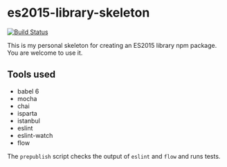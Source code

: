 # es2015-library-skeleton

[![Build Status](https://travis-ci.org/jedwards1211/es2015-library-skeleton.svg?branch=master)](https://travis-ci.org/jedwards1211/es2015-library-skeleton)

This is my personal skeleton for creating an ES2015 library npm package.  You are welcome to use it.

## Tools used

* babel 6
* mocha
* chai
* isparta
* istanbul
* eslint
* eslint-watch
* flow

The `prepublish` script checks the output of `eslint` and `flow` and runs tests.
